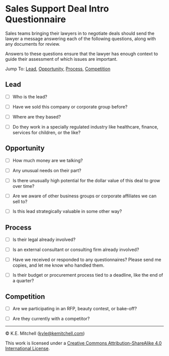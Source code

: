 # Sales Support Deal Intro Questionnaire

Sales teams bringing their lawyers in to negotiate deals should send the lawyer a message answering each of the following questions, along with any documents for review.

Answers to these questions ensure that the lawyer has enough context to guide their assessment of which issues are important.

Jump To: [Lead](#lead), [Opportunity](#opportunity), [Process](#process), [Competition](#competition)

## Lead

- [ ] Who is the lead?

- [ ] Have we sold this company or corporate group before?

- [ ] Where are they based?

- [ ] Do they work in a specially regulated industry like healthcare, finance, services for children, or the like?

## Opportunity

- [ ] How much money are we talking?

- [ ] Any unusual needs on their part?

- [ ] Is there unusually high potential for the dollar value of this deal to grow over time?

- [ ] Are we aware of other business groups or corporate affiliates we can sell to?

- [ ] Is this lead strategically valuable in some other way?

## Process

- [ ] Is their legal already involved?

- [ ] Is an external consultant or consulting firm already involved?

- [ ] Have we received or responded to any questionnaires?  Please send me copies, and let me know who handled them.

- [ ] Is their budget or procurement process tied to a deadline, like the end of a quarter?

## Competition

- [ ] Are we participating in an RFP, beauty contest, or bake-off?

- [ ] Are they currently with a competitor?

---

&copy; K.E. Mitchell (<kyle@kemitchell.com>)

This work is licensed under a [Creative Commons Attribution-ShareAlike 4.0 International License](https://creativecommons.org/licenses/by-sa/4.0/).
